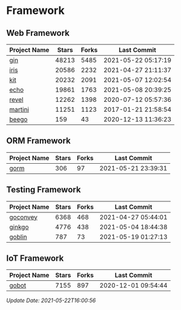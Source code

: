 # Framework

## Web Framework
| Project Name | Stars | Forks | Last Commit |
| ------------ | ----- | ----- | ----------- |
| [gin](https://github.com/gin-gonic/gin) | 48213 | 5485 | 2021-05-22 05:17:19 |
| [iris](https://github.com/kataras/iris) | 20586 | 2232 | 2021-04-27 21:11:37 |
| [kit](https://github.com/go-kit/kit) | 20232 | 2091 | 2021-05-07 12:02:54 |
| [echo](https://github.com/labstack/echo) | 19861 | 1763 | 2021-05-08 20:39:25 |
| [revel](https://github.com/revel/revel) | 12262 | 1398 | 2020-07-12 05:57:36 |
| [martini](https://github.com/go-martini/martini) | 11251 | 1123 | 2017-01-21 21:58:54 |
| [beego](https://github.com/astaxie/beego) | 159 | 43 | 2020-12-13 11:36:23 |

## ORM Framework
| Project Name | Stars | Forks | Last Commit |
| ------------ | ----- | ----- | ----------- |
| [gorm](https://github.com/jinzhu/gorm) | 306 | 97 | 2021-05-21 23:39:31 |

## Testing Framework
| Project Name | Stars | Forks | Last Commit |
| ------------ | ----- | ----- | ----------- |
| [goconvey](https://github.com/smartystreets/goconvey) | 6368 | 468 | 2021-04-27 05:44:01 |
| [ginkgo](https://github.com/onsi/ginkgo) | 4776 | 438 | 2021-05-04 18:44:38 |
| [goblin](https://github.com/franela/goblin) | 787 | 73 | 2021-05-19 01:27:13 |

## IoT Framework
| Project Name | Stars | Forks | Last Commit |
| ------------ | ----- | ----- | ----------- |
| [gobot](https://github.com/hybridgroup/gobot) | 7155 | 897 | 2020-12-01 09:54:44 |

*Update Date: 2021-05-22T16:00:56*
